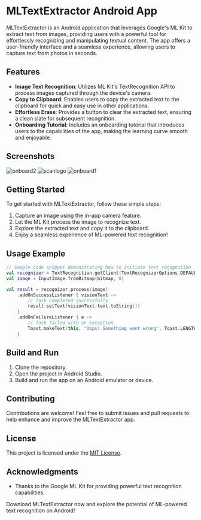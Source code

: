 
# MLTextExtractor Android App

MLTextExtractor is an Android application that leverages Google's ML Kit to extract text from images, providing users with a powerful tool for effortlessly recognizing and manipulating textual content. The app offers a user-friendly interface and a seamless experience, allowing users to capture text from photos in seconds.

## Features

- **Image Text Recognition**: Utilizes ML Kit's TextRecognition API to process images captured through the device's camera.
- **Copy to Clipboard**: Enables users to copy the extracted text to the clipboard for quick and easy use in other applications.
- **Effortless Erase**: Provides a button to clear the extracted text, ensuring a clean slate for subsequent recognition.
- **Onboarding Tutorial**: Includes an onboarding tutorial that introduces users to the capabilities of the app, making the learning curve smooth and enjoyable.

## Screenshots
![onboard2](https://github.com/mukesh-32/MLExtractText/assets/156600520/2e93fb03-213a-4203-b66b-9587af103b39)
![scanlogo](https://github.com/mukesh-32/MLExtractText/assets/156600520/f616523f-90bd-43eb-a639-9e0a43d5885e)
![onboard1](https://github.com/mukesh-32/MLExtractText/assets/156600520/6100454a-a7ad-4e4d-9da1-99888d95319b)

## Getting Started

To get started with MLTextExtractor, follow these simple steps:

1. Capture an image using the in-app camera feature.
2. Let the ML Kit process the image to recognize text.
3. Explore the extracted text and copy it to the clipboard.
4. Enjoy a seamless experience of ML-powered text recognition!

## Usage Example

```kotlin
// Sample code snippet demonstrating how to initiate text recognition
val recognizer = TextRecognition.getClient(TextRecognizerOptions.DEFAULT_OPTIONS)
val image = InputImage.fromBitmap(bitmap, 0)

val result = recognizer.process(image)
    .addOnSuccessListener { visionText ->
        // Task completed successfully
        result.setText(visionText.text.toString())
    }
    .addOnFailureListener { e ->
        // Task failed with an exception
        Toast.makeText(this, "Oops! Something went wrong", Toast.LENGTH_SHORT).show()
    }
```

## Build and Run

1. Clone the repository.
2. Open the project in Android Studio.
3. Build and run the app on an Android emulator or device.

## Contributing

Contributions are welcome! Feel free to submit issues and pull requests to help enhance and improve the MLTextExtractor app.

## License

This project is licensed under the [MIT License](LICENSE).

## Acknowledgments

- Thanks to the Google ML Kit for providing powerful text recognition capabilities.

Download MLTextExtractor now and explore the potential of ML-powered text recognition on Android!
